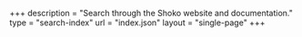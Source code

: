 +++
description = "Search through the Shoko website and documentation."
type = "search-index"
url = "index.json"
layout = "single-page"
+++